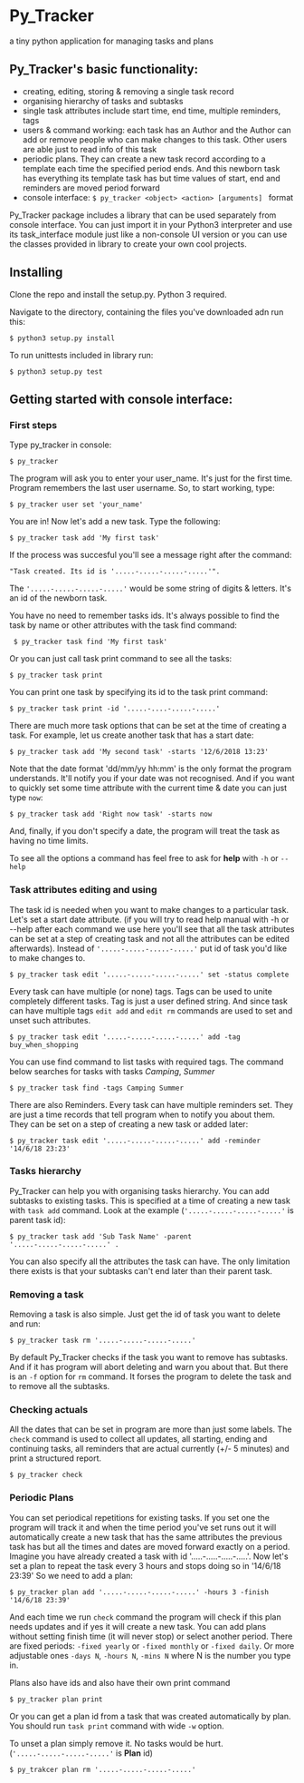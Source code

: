 # Py_Tracker
 a tiny python application for managing tasks and plans

## Py_Tracker's basic functionality:

 - creating, editing, storing & removing a single task record
 - organising hierarchy of tasks and subtasks
 - single task attributes include start time, end time, multiple reminders, tags
 - users & command working: each task has an Author and the Author can add or remove people who can make changes to this task. Other users are able just to read info of this task
 - periodic plans. They can create a new task record according to a template each time the specified period ends. And this newborn task has everything its template task has but time values of start, end and reminders are moved period forward
 - console interface: `$ py_tracker <object> <action> [arguments] ` format

Py_Tracker package includes a library that can be used separately from console interface. You can just import it
in your Python3 interpreter and use its task_interface module just like a non-console UI version or you can use
the classes provided in library to create your own cool projects.

## Installing
Clone the repo and install the setup.py. Python 3 required.

Navigate to the directory, containing the files you've downloaded adn run this:

    $ python3 setup.py install
    
To run unittests included in library run:

    $ python3 setup.py test


## Getting started with console interface:

### First steps
Type py_tracker in console:

    $ py_tracker 

The program will ask you to enter your user_name. It's just for the first time. Program remembers the last user username.
So, to start working, type:

    $ py_tracker user set 'your_name'

You are in! Now let's add a new task. Type the following:

    $ py_tracker task add 'My first task' 

If the process was succesful you'll see a message right after the command:

`"Task created. Its id is '.....-.....-.....-.....'".` 

The `'.....-.....-.....-.....'` would be some string of digits & letters. It's an id of the newborn task.

You have no need to remember tasks ids. It's always possible to find the task by name or other attributes with the task find command:

     $ py_tracker task find 'My first task' 

Or you can just call task print command to see all the tasks:

    $ py_tracker task print 
   
You can print one task by specifying its id to the task print command:

    $ py_tracker task print -id '.....-....-.....-.....'
  
There are much more task options that can be set at the time of creating a task. For example, let us create another task
that has a start date:

    $ py_tracker task add 'My second task' -starts '12/6/2018 13:23'  

Note that the date format 'dd/mm/yy hh:mm' is the only format the program understands. It'll notify you if your
date was not recognised. And if you want to quickly set some time attribute with the current time & date you can
just type `now`:

    $ py_tracker task add 'Right now task' -starts now
    
And, finally, if you don't specify a date, the program will treat the task as having no time limits.


To see all the options a command has feel free to ask for **help** with `-h` or `--help`

### Task attributes editing and using

The task id is needed when you want to make changes to a particular task. Let's set a start date attribute.
(if you will try to read help manual with -h or --help after each command we use here you'll see that all
the task attributes can be set at a step of creating task and not all the attributes can be edited afterwards).
Instead of `'.....-.....-.....-.....'` put id of task you'd like to make changes to. 

    $ py_tracker task edit '.....-.....-.....-.....' set -status complete 
    
Every task can have multiple (or none) tags. Tags can be used to unite completely different tasks. Tag is just a user 
defined string. And since task can have multiple tags `edit add` and `edit rm` commands are used to set and unset 
such attributes.

    $ py_tracker task edit '.....-.....-.....-.....' add -tag buy_when_shopping
    
You can use find command to list tasks with required tags. The command below searches for tasks with tasks _Camping_, _Summer_

    $ py_tracker task find -tags Camping Summer
    
There are also Reminders. Every task can have multiple reminders set. They are just a time records that tell program
when to notify you about them. They can be set on a step of creating a new task or added later:

    $ py_tracker task edit '.....-.....-.....-.....' add -reminder '14/6/18 23:23'

### Tasks hierarchy

Py_Tracker can help you with organising tasks hierarchy. You can add subtasks to existing tasks. This is specified 
at a time of creating a new task with `task add` command. Look at the example (`'.....-.....-.....-.....'` is parent task id):

    $ py_tracker task add 'Sub Task Name' -parent '.....-.....-.....-.....' .
    
You can also specify all the attributes the task can have. The only limitation there exists is that your subtasks can't end 
later than their parent task.

### Removing a task

Removing a task is also simple. Just get the id of task you want to delete and run:

    $ py_tracker task rm '.....-.....-.....-.....'
    
By default Py_Tracker checks if the task you want to remove has subtasks. And if it has program will abort
deleting and warn you about that. But there is an `-f` option for `rm` command. It forses the program to 
delete the task and to remove all the subtasks.

### Checking actuals

All the dates that can be set in program are more than just some labels. The `check` command is used to collect all updates,
all starting, ending and continuing tasks, all reminders that are actual currently (+/- 5 minutes) and print a structured 
report.

    $ py_tracker check
    
### Periodic Plans

You can set periodical repetitions for existing tasks. If you set one the program will track it and when the time period
you've set runs out it will automatically create a new task that has the same attributes the previous task has but all the 
times and dates are moved forward exactly on a period.
Imagine you have already created a task with id '.....-.....-.....-.....'. Now let's set a plan to repeat the task every 3 hours and stops doing so
in '14/6/18 23:39'
So we need to add a plan:

    $ py_tracker plan add '.....-.....-.....-.....' -hours 3 -finish '14/6/18 23:39'
    
And each time we run `check` command the program will check if this plan needs updates and if yes it will create a new task.
You can add plans without setting finish time (it will never stop) or select another period. There are fixed periods: 
`-fixed yearly` or `-fixed monthly` or `-fixed daily`. Or more adjustable ones `-days N`, `-hours N`, `-mins N` where N is the number 
you type in.

Plans also have ids and also have their own print command

    $ py_tracker plan print
    
Or you can get a plan id from a task that was created automatically by plan. You should run `task print` command with wide `-w` option.

To unset a plan simply remove it. No tasks would be hurt. (`'.....-.....-.....-.....'`  is **Plan** id)

    $ py_trakcer plan rm '.....-.....-.....-.....' 

